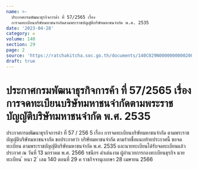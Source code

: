 ```yaml
---
name: >-
  ประกาศกรมพัฒนาธุรกิจการค้า ที่ 57/2565 เรื่อง
  การจดทะเบียนบริษัทมหาชนจำกัดตามพระราชบัญญัติบริษัทมหาชนจำกัด พ.ศ. 2535
date: '2023-04-28'
category: ค
volume: 140
section: 29
page: 2
source: 'https://ratchakitcha.soc.go.th/documents/140C029N0000000000200.pdf'
draft: true
---
```


# ประกาศกรมพัฒนาธุรกิจการค้า ที่ 57/2565 เรื่อง การจดทะเบียนบริษัทมหาชนจำกัดตามพระราชบัญญัติบริษัทมหาชนจำกัด พ.ศ. 2535

ประกาศกรมพัฒนาธุรกิจการค้า ที่ 57 / 256 5 เรื่อง การจดทะเบียนบริษัทมหาชนจำกัด ตามพระราชบัญญัติบริษัทมหาชนจากัด ขอประกาศว่า บริษัทมหาชนจำกัด ตามรำยชื่อแนบท้ายประกาศนี้ ขอจดทะเบียน ตามพระราชบัญญัติบริษัทมหาชนจำกัด พ.ศ. 2535 และนายทะเบียนได้รับจดทะเบียนแล้ว ประกาศ ณ วันที่ 13 มกราคม พ.ศ. 2566 รชนีกร ดำเด่นงาม ผู้อำนวยการกองทะเบียนธุรกิจ นายทะเบียน ้ หนา 2 ่ เลม 140 ตอนที่ 29 ค ราชกิจจานุเบกษา 28 เมษายน 2566
